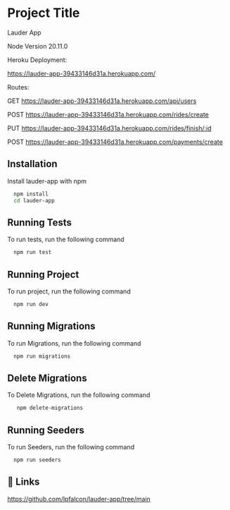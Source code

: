
# Project Title

Lauder App

Node Version 20.11.0

Heroku Deployment: 

https://lauder-app-39433146d31a.herokuapp.com/

Routes:

GET https://lauder-app-39433146d31a.herokuapp.com/api/users

POST https://lauder-app-39433146d31a.herokuapp.com/rides/create


PUT https://lauder-app-39433146d31a.herokuapp.com/rides/finish/:id

POST https://lauder-app-39433146d31a.herokuapp.com/payments/create






## Installation

Install lauder-app with npm

```bash
  npm install 
  cd lauder-app
```
    
## Running Tests

To run tests, run the following command

```bash
  npm run test
```


## Running Project

To run project, run the following command

```bash
  npm run dev
```



## Running Migrations

To run Migrations, run the following command

```bash
  npm run migrations
```



## Delete Migrations

To Delete Migrations, run the following command

```bash
   npm delete-migrations
```


## Running Seeders

To run Seeders, run the following command

```bash
  npm run seeders

```
## 🔗 Links
https://github.com/lpfalcon/lauder-app/tree/main

